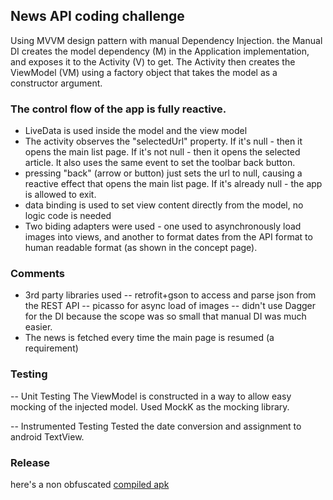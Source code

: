 ## News API coding challenge

Using MVVM design pattern with manual Dependency Injection.
the Manual DI creates the model dependency (M) in the Application implementation, and exposes it to the Activity (V) to get.
The Activity then creates the ViewModel (VM) using a factory object that takes the model as a constructor argument.

### The control flow of the app is fully reactive.
- LiveData is used inside the model and the view model
- The activity observes the "selectedUrl" property.
  If it's null - then it opens the main list page.
  If it's not null - then it opens the selected article.
  It also uses the same event to set the toolbar back button.
- pressing "back" (arrow or button) just sets the url to null, causing a reactive effect that opens the main list page.
  If it's already null - the app is allowed to exit.
- data binding is used to set view content directly from the model, no logic code is needed
- Two biding adapters were used - one used to asynchronously load images into views,
  and another to format dates from the API format to human readable format (as shown in the concept page).


### Comments
- 3rd party libraries used
-- retrofit+gson to access and parse json from the REST API
-- picasso for async load of images
-- didn't use Dagger for the DI because the scope was so small that manual DI was much easier.
- The news is fetched every time the main page is resumed (a requirement)

### Testing
-- Unit Testing
  The ViewModel is constructed in a way to allow easy mocking of the injected model.
  Used MockK as the mocking library.

-- Instrumented Testing
  Tested the date conversion and assignment to android TextView.

### Release
here's a non obfuscated [compiled apk](./apk/newsapp.apk)
